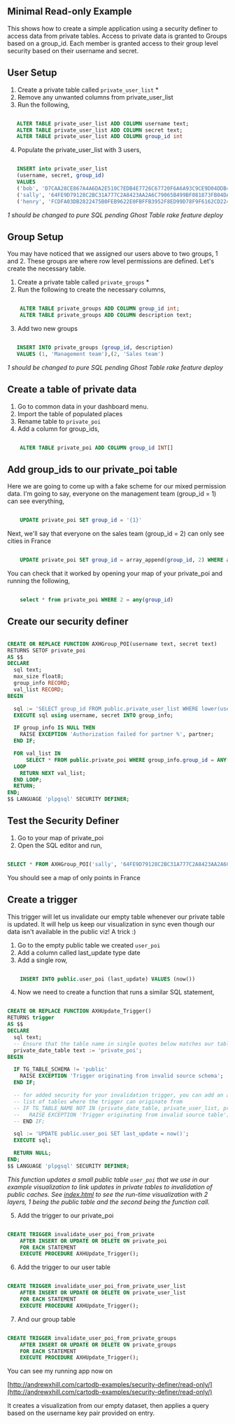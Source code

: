 ## Minimal Read-only Example 

This shows how to create a simple application using a security definer to access data from private tables. Access to private data is granted to Groups based on a group_id. Each member is granted access to their group level security based on their username and secret. 

## User Setup

1. Create a private table called ```private_user_list``` *
2. Remove any unwanted columns from private_user_list
3. Run the following, 
```sql

   ALTER TABLE private_user_list ADD COLUMN username text; 
   ALTER TABLE private_user_list ADD COLUMN secret text; 
   ALTER TABLE private_user_list ADD COLUMN group_id int
```
4. Populate the private_user_list with 3 users,
```sql

   INSERT into private_user_list 
   (username, secret, group_id) 
   VALUES
   ('bob', 'D7CAA28CE867A4A6DA2E510C7EDB4E7726C67720F6A6A93C9CE9D04DDB42E0BA', 1),
   ('sally', '64FE9D79128C2BC31A777C2A8423AA2A6C79065B499BF081873FB04DAB61FFEC', 2),
   ('henry', 'FCDFA03DB2822475B0FEB9622E0FBFFB3952F8ED99D78F9F6162CD224333D499', 2) 
```

_1 should be changed to pure SQL pending Ghost Table rake feature deploy_

## Group Setup

You may have noticed that we assigned our users above to two groups, 1 and 2. These groups are where row level permissions are defined. Let's create the necessary table.

1. Create a private table called ```private_groups``` *
2. Run the following to create the necessary columns,
```sql

	ALTER TABLE private_groups ADD COLUMN group_id int; 
	ALTER TABLE private_groups ADD COLUMN description text; 
```
3. Add two new groups 
```sql 

   INSERT INTO private_groups (group_id, description) 
   VALUES (1, 'Management team'),(2, 'Sales team')
```

_1 should be changed to pure SQL pending Ghost Table rake feature deploy_

## Create a table of private data

1. Go to common data in your dashboard menu. 
2. Import the table of populated places
3. Rename table to ```private_poi```
4. Add a column for group_ids,
```sql

	ALTER TABLE private_poi ADD COLUMN group_id INT[]
```

## Add group_ids to our private_poi table

Here we are going to come up with a fake scheme for our mixed permission data. I'm going to say, everyone on the management team (group_id = 1) can see everything,

```sql

	UPDATE private_poi SET group_id = '{1}'
```

Next, we'll say that everyone on the sales team (group_id = 2) can only see cities in France

```sql

	UPDATE private_poi SET group_id = array_append(group_id, 2) WHERE adm0name = 'France'
```

You can check that it worked by opening your map of your private_poi and running the following,

```sql

    select * from private_poi WHERE 2 = any(group_id)
```

## Create our security definer

```sql

CREATE OR REPLACE FUNCTION AXHGroup_POI(username text, secret text)
RETURNS SETOF private_poi
AS $$
DECLARE
  sql text;
  max_size float8;
  group_info RECORD;
  val_list RECORD; 
BEGIN

  sql := 'SELECT group_id FROM public.private_user_list WHERE lower(username) = lower($1) AND secret = $2';
  EXECUTE sql using username, secret INTO group_info;

  IF group_info IS NULL THEN
    RAISE EXCEPTION 'Authorization failed for partner %', partner;
  END IF;

  FOR val_list IN 
      SELECT * FROM public.private_poi WHERE group_info.group_id = ANY(group_id)
  LOOP 
    RETURN NEXT val_list; 
  END LOOP; 
  RETURN; 
END;
$$ LANGUAGE 'plpgsql' SECURITY DEFINER;
```

## Test the Security Definer

1. Go to your map of private_poi
2. Open the SQL editor and run,
```sql

SELECT * FROM AXHGroup_POI('sally', '64FE9D79128C2BC31A777C2A8423AA2A6C79065B499BF081873FB04DAB61FFEC')
```

You should see a map of only points in France

## Create a trigger

This trigger will let us invalidate our empty table whenever our private table is updated. It will help us keep our visualization in sync even though our data isn't available in the public viz! A trick :)

1. Go to the empty public table we created ```user_poi```
2. Add a column called last_update type date
3. Add a single row,
```sql

    INSERT INTO public.user_poi (last_update) VALUES (now())
```
4. Now we need to create a function that runs a similar SQL statement,

```sql

CREATE OR REPLACE FUNCTION AXHUpdate_Trigger()
RETURNS trigger
AS $$
DECLARE
  sql text;
  -- Ensure that the table name in single quotes below matches our table name
  private_date_table text := 'private_poi';
BEGIN

  IF TG_TABLE_SCHEMA != 'public'
    RAISE EXCEPTION 'Trigger originating from invalid source schema';
  END IF;

  -- for added security for your invalidation trigger, you can add an authenticated
  -- list of tables where the trigger can originate from
  -- IF TG_TABLE_NAME NOT IN (private_date_table, private_user_list, private_groups)
  --   RAISE EXCEPTION 'Trigger originating from invalid source table';
  -- END IF;

  sql := 'UPDATE public.user_poi SET last_update = now()';
  EXECUTE sql;

  RETURN NULL; 
END;
$$ LANGUAGE 'plpgsql' SECURITY DEFINER;
```

_This function updates a small public table ```user_poi``` that we use in our example visualization to link updates in private tables to invalidation of public caches. See [index.html](index.html) to see the run-time visualization with 2 layers, 1 being the public table and the second being the function call._


5. Add the trigger to our private_poi

```sql

CREATE TRIGGER invalidate_user_poi_from_private
    AFTER INSERT OR UPDATE OR DELETE ON private_poi
    FOR EACH STATEMENT
    EXECUTE PROCEDURE AXHUpdate_Trigger();
```

6. Add the trigger to our user table

```sql

CREATE TRIGGER invalidate_user_poi_from_private_user_list
    AFTER INSERT OR UPDATE OR DELETE ON private_user_list
    FOR EACH STATEMENT
    EXECUTE PROCEDURE AXHUpdate_Trigger();
```

7. And our group table

```sql

CREATE TRIGGER invalidate_user_poi_from_private_groups
    AFTER INSERT OR UPDATE OR DELETE ON private_groups
    FOR EACH STATEMENT
    EXECUTE PROCEDURE AXHUpdate_Trigger();
```

You can see my running app now on 

[http://andrewxhill.com/cartodb-examples/security-definer/read-only/](http://andrewxhill.com/cartodb-examples/security-definer/read-only/)

It creates a visualization from our empty dataset, then applies a query based on the username key pair provided on entry. 
